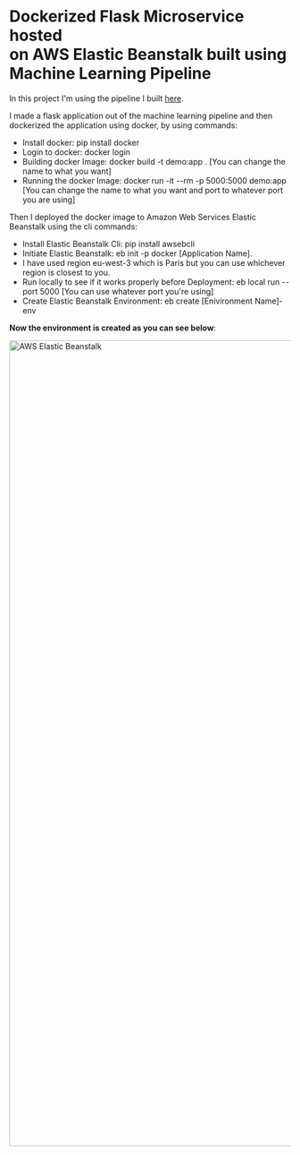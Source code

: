 # Dockerized Flask Microservice hosted on AWS Elastic Beanstalk built using Machine Learning Pipeline
In this project I'm using the pipeline I built [here](https://github.com/Bhalu77/Sentiment-Analysis-for-6-Basic-Emotion/blob/main/Sentiment%20Analysis/Deploy.py).

I made a flask application out of the machine learning pipeline and then dockerized the application using docker, by using commands:
- Install docker: pip install docker
- Login to docker: docker login
- Building docker Image: docker build -t demo:app .     [You can change the name to what you want]
- Running the docker Image: docker run -it --rm -p 5000:5000 demo:app     [You can change the name to what you want and port to whatever port you are using]

Then I deployed the docker image to Amazon Web Services Elastic Beanstalk using the cli commands:
- Install Elastic Beanstalk Cli: pip install awsebcli
- Initiate Elastic Beanstalk: eb init -p docker [Application Name]. 
- I have used region eu-west-3 which is Paris but you can use whichever region is closest to you.
- Run locally to see if it works properly before Deployment: eb local run --port 5000 [You can use whatever port you're using]
- Create Elastic Beanstalk Environment: eb create [Enivironment Name]-env

**Now the environment is created as you can see below**:

<img width="1440" alt="AWS Elastic Beanstalk" src="https://user-images.githubusercontent.com/86623567/203917314-c2da5361-bf70-4564-ba25-18f8d68ae3a7.png">
